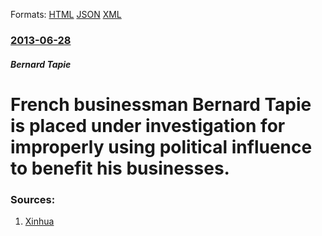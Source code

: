 
Formats: [HTML](/news/2013/06/28/french-businessman-bernard-tapie-is-placed-under-investigation-for-improperly-using-political-influence-to-benefit-his-businesses.html)  [JSON](/news/2013/06/28/french-businessman-bernard-tapie-is-placed-under-investigation-for-improperly-using-political-influence-to-benefit-his-businesses.json)  [XML](/news/2013/06/28/french-businessman-bernard-tapie-is-placed-under-investigation-for-improperly-using-political-influence-to-benefit-his-businesses.xml)  

### [2013-06-28](/news/2013/06/28/index.md)

##### Bernard Tapie
# French businessman Bernard Tapie is placed under investigation for improperly using political influence to benefit his businesses. 




### Sources:

1. [Xinhua](http://news.xinhuanet.com/english/world/2013-06/29/c_132496178.htm)
